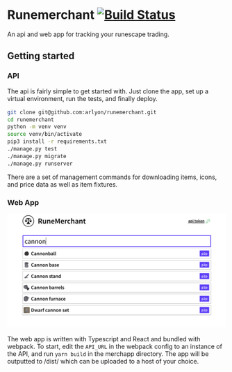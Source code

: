 # Runemerchant [![Build Status](https://travis-ci.org/arlyon/runemerchant.svg?branch=master)](https://travis-ci.org/arlyon/runemerchant)

An api and web app for tracking your runescape trading.

## Getting started

### API

The api is fairly simple to get started with. Just clone the app,
set up a virtual environment, run the tests, and finally deploy.

```bash
git clone git@github.com:arlyon/runemerchant.git
cd runemerchant
python -m venv venv
source venv/bin/activate
pip3 install -r requirements.txt
./manage.py test
./manage.py migrate
./manage.py runserver
```

There are a set of management commands for downloading items, icons,
and price data as well as item fixtures.

### Web App

![interface](./demo.png)

The web app is written with Typescript and React and bundled with
webpack. To start, edit the `API_URL` in the webpack config to an
instance of the API, and run `yarn build` in the merchapp directory.
The app will be outputted to /dist/ which can be uploaded to a host of
your choice.